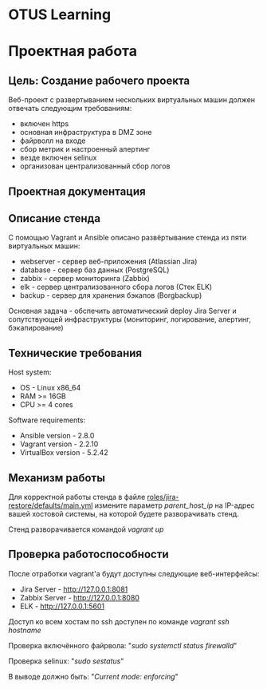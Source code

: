 # OTUS Learning
# Проектная работа


## Цель: Создание рабочего проекта
Веб-проект с развертыванием нескольких виртуальных машин должен отвечать следующим требованиям:
- включен https
- основная инфраструктура в DMZ зоне
- файрволл на входе
- сбор метрик и настроенный алертинг
- везде включен selinux
- организован централизованный сбор логов

## Проектная документация
## Описание стенда
С помощью Vagrant и Ansible описано развёртывание стенда из пяти виртуальных машин:
* webserver - сервер веб-приложения (Atlassian Jira)
* database - сервер баз данных (PostgreSQL)
* zabbix - сервер мониторинга (Zabbix)
* elk - сервер централизованного сбора логов (Стек ELK)
* backup - сервер для хранения бэкапов (Borgbackup)

Основная задача - обспечить автоматический deploy Jira Server и сопутствующей инфраструктуры (мониторинг, логирование, алертинг, бэкапирование)
## Технические требования
Host system:
* OS - Linux x86_64
* RAM >= 16GB
* CPU >= 4 cores

Software requirements:
* Ansible version - 2.8.0
* Vagrant version - 2.2.10
* VirtualBox version - 5.2.42
## Механизм работы
Для корректной работы стенда в файле [roles/jira-restore/defaults/main.yml](roles/jira-restore/defaults/main.yml) измените параметр *parent_host_ip* на IP-адрес вашей хостовой системы, на которой будете разворачивать стенд.

Стенд разворачивается командой *vagrant up*

## Проверка работоспособности
После отработки vagrant'а будут доступны следующие веб-интерфейсы:
* Jira Server - http://127.0.0.1:8081
* Zabbix Server - http://127.0.0.1:8080
* ELK - http://127.0.0.1:5601

Доступ ко всем хостам по ssh доступен по команде *vagrant ssh hostname*

Проверка включённого файрвола: "*sudo systemctl status firewalld*"

Проверка selinux: "*sudo sestatus*"

В выводе должно быть: "*Current mode: enforcing*"